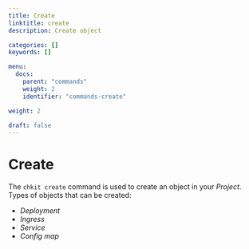 ```yaml
---
title: Create
linktitle: create
description: Create object

categories: []
keywords: []

menu:
  docs:
    parent: "commands"
    weight: 2
    identifier: "commands-create"

weight: 2

draft: false
---
```


# Create

The `chkit create` command is used to create an object in your *Project*. Types of objects that can be created:

+ *Deployment*
+ *Ingress*
+ *Service*
+ *Config map*
